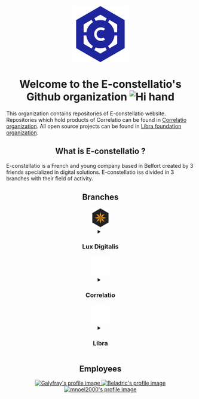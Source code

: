 <div align="center">
    <img src="https://github.com/E-constellatio/.github/blob/main/profile/resources/E-constellatio.svg" alt="Logo" height="150px">
    <h1>
        Welcome to the E-constellatio's Github organization
    <img src="https://media.giphy.com/media/hvRJCLFzcasrR4ia7z/giphy.gif" alt="Hi hand" width="30px"/>
    </h1>
</div>

This organization contains repositories of E-constellatio website. Repositories which hold products of Correlatio can be
found in [Correlatio organization](https://github.com/Correlatio-company). All open source projects can be found
in [Libra foundation organization](https://github.com/Libra-foundation).

<h2 align="center">
    What is E-constellatio ?
</h2>

<p>
    E-constellatio is a French and young company based in Belfort created by 3 friends specialized in digital solutions. E-constellatio iss divided in 3 branches with their field of activity.
</p>

<h2 align="center">
    Branches
</h2>

<div align="center">
    <img src="https://github.com/E-constellatio/.github/blob/main/profile/resources/LuxDigitalis.svg" alt="Lux digitalis logo" height="50"/>
    <details>
        <summary>
            <h3>
                Lux Digitalis
            </h3>
        </summary>
        <div align="left">
            <p>
                Lux Digitalis is the E-constellatio's branch which offer digital consulting and freelancing in web design, integration (front end and back end), AI and cloud infrastructure. Its strong experience in web development is showing through products offered by other E-constellatio branches. We provide skilled people who mastered plenty of technologies such as : 
            </p>
        </div>
        <a href="https://www.typescriptlang.org/">
            <img src="https://github.com/devicons/devicon/blob/master/icons/typescript/typescript-original.svg" alt="Typescript" height="50">
        </a>
        <a href="https://developer.mozilla.org/en-US/docs/Web/JavaScript">
            <img src="https://github.com/devicons/devicon/blob/master/icons/javascript/javascript-original.svg" alt="Javascript" height="50">
        </a>
        <a href="https://www.python.org/">
            <img src="https://github.com/devicons/devicon/blob/master/icons/python/python-original.svg" alt="Python" height="50">
        </a>
        <a href="https://www.djangoproject.com/">
            <img src="https://github.com/devicons/devicon/blob/master/icons/django/django-plain.svg" alt="Django" height="50">
        </a>
        <a href="https://fr.reactjs.org/">
            <img src="https://github.com/devicons/devicon/blob/master/icons/react/react-original.svg" alt="React Js" height="50">
        </a>
        <a href="https://vuejs.org/">
            <img src="https://github.com/devicons/devicon/blob/master/icons/vuejs/vuejs-original.svg" alt="Vue Js" height="50">
        </a>
        <a href="https://www.w3.org/html/">
            <img src="https://github.com/devicons/devicon/blob/master/icons/html5/html5-original.svg" alt="HTML" height="50">
        </a>
        <a href="https://www.w3.org/Style/CSS/Overview.en.html">
            <img src="https://github.com/devicons/devicon/blob/master/icons/css3/css3-original.svg" alt="CSS" height="50">
        </a>
        <a href="https://www.mysql.com/fr/">
            <img src="https://github.com/devicons/devicon/blob/master/icons/mysql/mysql-original.svg" alt="MySQL" height="50">
        </a>
        <a href="https://mui.com/">
            <img src="https://github.com/devicons/devicon/blob/master/icons/materialui/materialui-plain.svg" alt="Mui" height="50">
        </a>
        <a href="https://azure.microsoft.com/fr-fr">
            <img src="https://github.com/devicons/devicon/blob/master/icons/azure/azure-original.svg" alt="Azure" height="50">
        </a>
        <a href="https://www.terraform.io/">
            <img src="https://github.com/devicons/devicon/blob/master/icons/terraform/terraform-original.svg" alt="Terraform" height="50">
        </a>
        <a href="https://eslint.org/">
            <img src="https://github.com/devicons/devicon/blob/master/icons/eslint/eslint-original.svg" alt="ESLint" height="50">
        </a>
    </details>
</div>

<div align="center">
    <img src="https://github.com/E-constellatio/.github/blob/main/profile/resources/Puff.svg" alt="Correlatio logo" height="50"/>
    <details>
        <summary>
            <h3>
                Correlatio
            </h3>
        </summary>
        <div align="left">
            <p>
                Correlatio offer large amount of statistical computation using AI based on open data of French government and other open statistics foundation.
            </p>
        </div>
        <a href="">
            <img src="https://github.com/E-constellatio/.github/blob/main/profile/resources/Crimen.svg" alt="Crimen logo" height="50">
        </a>
    </details>
</div>

<div align="center">
    <img src="https://github.com/E-constellatio/.github/blob/main/profile/resources/Puff.svg" alt="Libra logo" height="50"/>
    <details>
        <summary>
            <h3>
                Libra
            </h3>
        </summary>
        <div align="left">
            <p>
                Libra offers abundant free and open digital solutions like softwares, websites, servers, templates etc. Open products :
            </p>
        </div>
        <a href="https://github.com/Libra-foundation/Collaboratio">
            <img src="https://github.com/E-constellatio/.github/blob/main/profile/resources/Collaboratio.svg" alt="Collaboratio logo" height="50">
        </a>
        <a href="https://github.com/Libra-foundation/react-template">
            <img src="https://github.com/E-constellatio/.github/blob/main/profile/resources/ReactTemplate.svg" alt="React template logo" height="50">
        </a>
        <a href="https://github.com/Libra-foundation/python-template">
            <img src="https://github.com/E-constellatio/.github/blob/main/profile/resources/PythonTemplate.svg" alt="Python template logo" height="50">
        </a>
    </details>
</div>

<h2 align="center">
    Employees
</h2>

<div align="center">
    <a href="https://github.com/galyfray">
        <img src="https://avatars.githubusercontent.com/u/37240229?v=4" alt="Galyfray's profile image" height="50">
    </a>
    <a href="https://github.com/Beladric">
        <img src="https://avatars.githubusercontent.com/u/37240228?v=4" alt="Beladric's profile image" height="50">
    </a>
    <a href="https://github.com/mnoel2000">
        <img src="https://avatars.githubusercontent.com/u/95273889?v=4" alt="mnoel2000's profile image" height="50"> 
    </a>
</div>